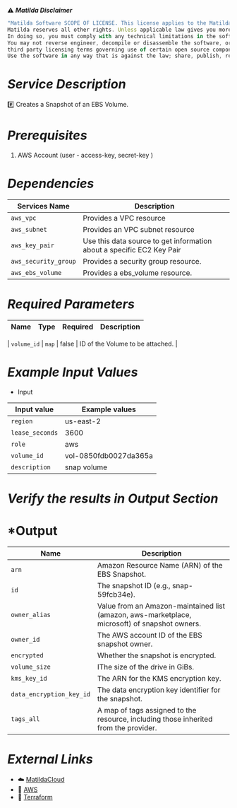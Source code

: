 :warning: ***Matilda Disclaimer***
```javascript
"Matilda Software SCOPE OF LICENSE. This license applies to the Matilda cloud product. The software is licensed, not sold. This agreement only gives you some rights to use the software. 
Matilda reserves all other rights. Unless applicable law gives you more rights despite this limitation, you may use the software only as expressly permitted in this agreement. 
In doing so, you must comply with any technical limitations in the software that only allow you to use it in certain ways. 
You may not reverse engineer, decompile or disassemble the software, or otherwise attempt to derive the source code for the software except and solely to the extent required by 
third party licensing terms governing use of certain open source components that may be included in the software; remove, minimize, block or modify any notices of Matilda or its suppliers in the software; 
Use the software in any way that is against the law; share, publish, rent or lease the software, or provide the software as a offering for others to use."
```

# *Service Description*
:hash: Creates a Snapshot of an EBS Volume.

# *Prerequisites*
1. AWS Account (user - access-key, secret-key )

# *Dependencies*
| **Services Name**        | **Description**                                                      |
|--------------------------|----------------------------------------------------------------------|
| `aws_vpc`                | Provides a VPC resource                                              |
| `aws_subnet`             | Provides an VPC subnet resource                                      |
| `aws_key_pair`           | Use this data source to get information about a specific EC2 Key Pair|
| `aws_security_group`     | Provides a security group resource.                                  |
| `aws_ebs_volume`     | Provides a ebs_volume resource.                                  |


# *Required Parameters*
| Name | Type | Required | Description |
| --- | --- | --- | --- |

| `volume_id` | `map` | false | ID of the Volume to be attached. |

# *Example Input Values*
* Input

| Input value                       | Example values                                                                           |
|-----------------------------------|------------------------------------------------------------------------------------------|
| `region`                             | us-east-2                                                                    | 
| `lease_seconds`                   | 3600                                                                                 |
| `role`                        | aws                                             |
| `volume_id`                        | vol-0850fdb0027da365a                                  |
| `description`                        | snap volume                      |



# *Verify the results in Output Section*
# *Output

| Name | Description |
| ------------- | ------------- |
| `arn` | Amazon Resource Name (ARN) of the EBS Snapshot. |
| `id` |The snapshot ID (e.g., snap-59fcb34e). |
| `owner_alias` |Value from an Amazon-maintained list (amazon, aws-marketplace, microsoft) of snapshot owners. |
| `owner_id` |The AWS account ID of the EBS snapshot owner.|
| `encrypted` |Whether the snapshot is encrypted. |
| `volume_size` |IThe size of the drive in GiBs. |
| `kms_key_id` |The ARN for the KMS encryption key. |
| `data_encryption_key_id` |The data encryption key identifier for the snapshot.|
| `tags_all` |A map of tags assigned to the resource, including those inherited from the provider. |



# *External Links*
* :cloud: [MatildaCloud](https://www.matildacloud.com/docs/ "Matildacloud")
* :link: [AWS](https://aws.amazon.com/console/)
* :link: [Terraform](https://registry.terraform.io/providers/hashicorp/aws/latest/docs/resources/ebs_snapshot#argument-reference)